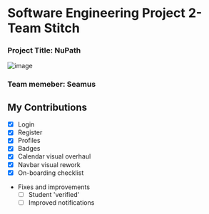 # Software Engineering Project 2- Team Stitch
### Project Title: NuPath
![image](https://github.com/Schweem/SE_Project2/assets/63567335/47fbda83-96aa-4097-9518-66eb5eacf9a4)
### Team memeber: Seamus 


## My Contributions
- [x] Login
- [x] Register
- [x] Profiles
- [x] Badges
- [x] Calendar visual overhaul
- [x] Navbar visual rework
- [x] On-boarding checklist 
- Fixes and improvements
  - [ ] Student 'verified'
  - [ ] Improved notifications
